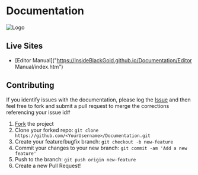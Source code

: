 # Documentation
![Logo](logo.png)

## Live Sites
* [Editor Manual]("https://InsideBlackGold.github.io/Documentation/Editor Manual/index.htm")

## Contributing

If you identify issues with the documentation, please log the [Issue](https://github.com/InsideBlackGold/Documentation/issues) and then feel free to fork and submit a pull request to merge the corrections referencing your issue id#

 1. [Fork](https://github.com/InsideBlackGold/Documentation/fork) the project
 2. Clone your forked repo: `git clone https://github.com/<YourUsername>/Documentation.git`
 3. Create your feature/bugfix branch: `git checkout -b new-feature`
 4. Commit your changes to your new branch: `git commit -am 'Add a new feature'`
 5. Push to the branch: `git push origin new-feature`
 6. Create a new Pull Request!
